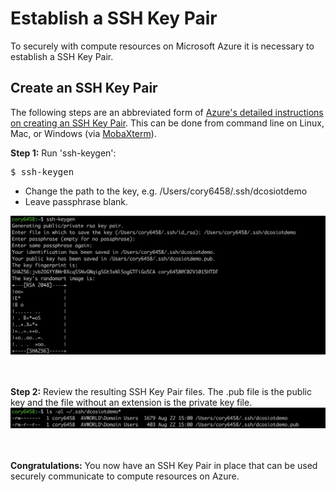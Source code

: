 # Establish a SSH Key Pair
To securely with compute resources on Microsoft Azure it is necessary to establish a SSH Key Pair.

## Create an SSH Key Pair
The following steps are an abbreviated form of [Azure's detailed instructions on creating an SSH Key Pair](https://docs.microsoft.com/en-us/azure/virtual-machines/linux/create-ssh-keys-detailed).  This can be done from command line on Linux, Mac, or Windows (via [MobaXterm](http://mobaxterm.mobatek.net/)).

<b>Step 1:</b> Run 'ssh-keygen':<br>
<pre>
$ ssh-keygen
</pre>
- Change the path to the key, e.g. /Users/cory6458/.ssh/dcosiotdemo
- Leave passphrase blank.
<img src="01.png">

<br><br><b>Step 2:</b> Review the resulting SSH Key Pair files.  The .pub file is the public key and the file without an extension is the private key file.<br>
<img src="02.png">

<br><br><b>Congratulations:</b> You now have an SSH Key Pair in place that can be used securely communicate to compute resources on Azure.






